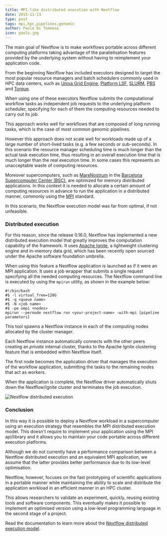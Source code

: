 ```yaml
---
title: MPI-like distributed execution with Nextflow
date: 2015-11-13
type: post
tags: mpi,hpc,pipelines,genomic
author: Paolo Di Tommaso
icon: paolo.jpg
---
```


The main goal of Nextflow is to make workflows portable across different
computing platforms taking advantage of the parallelisation features provided
by the underlying system without having to reimplement your application code.

From the beginning Nextflow has included executors designed to target the most popular
resource managers and batch schedulers commonly used in HPC data centers,
such as [Univa Grid Engine](http://www.univa.com), [Platform LSF](http://www.ibm.com/systems/platformcomputing/products/lsf/),
[SLURM](https://computing.llnl.gov/linux/slurm/), [PBS](http://www.pbsworks.com/Product.aspx?id=1) and [Torque](http://www.adaptivecomputing.com/products/open-source/torque/).

When using one of these executors Nextflow submits the computational workflow tasks
as independent job requests to the underlying platform scheduler, specifying
for each of them the computing resources needed to carry out its job.

This approach works well for workflows that are composed of long running tasks, which
is the case of most common genomic pipelines.

However this approach does not scale well for workloads made up of a large number of
short-lived tasks (e.g. a few seconds or sub-seconds). In this scenario the resource
manager scheduling time is much longer than the actual task execution time, thus resulting
in an overall execution time that is much longer than the real execution time.
In some cases this represents an unacceptable waste of  computing resources.

Moreover supercomputers, such as [MareNostrum](https://www.bsc.es/marenostrum-support-services/mn3)
in the [Barcelona Supercomputer Center (BSC)](https://www.bsc.es/), are optimized for
memory distributed applications. In this context it is needed to allocate a certain
amount of computing resources in advance to run the application in a distributed manner,
commonly using the [MPI](https://en.wikipedia.org/wiki/Message_Passing_Interface) standard.

In this scenario, the Nextflow execution model was far from optimal, if not unfeasible.

### Distributed execution

For this reason, since the release 0.16.0, Nextflow has implemented a new distributed execution
model that greatly improves the computation capability of the framework. It uses [Apache Ignite](https://ignite.apache.org/),
a lightweight clustering engine and in-memory data grid, which has been recently open sourced
under the Apache software foundation umbrella.

When using this feature a Nextflow application is launched as if it were an MPI application.
It uses a job wrapper that submits a single request specifying all the needed computing
resources. The Nextflow command line is executed by using the `mpirun` utility, as shown in the
example below:

    #!/bin/bash
    #$ -l virtual_free=120G
    #$ -q <queue name>
    #$ -N <job name>
    #$ -pe ompi <nodes>
    mpirun --pernode nextflow run <your-project-name> -with-mpi [pipeline parameters]


This tool spawns a Nextflow instance in each of the computing nodes allocated by the
cluster manager.

Each Nextflow instance automatically connects with the other peers creating an *private*
internal cluster, thanks to the Apache Ignite clustering feature that
is embedded within Nextflow itself.

The first node becomes the application driver that manages the execution of the
workflow application, submitting the tasks to the remaining nodes that act as workers.

When the application is complete, the Nextflow driver automatically shuts down the
Nextflow/Ignite cluster and terminates the job execution.


![Nextflow distributed execution](/img/nextflow-distributed-execution.png)

### Conclusion

In this way it is possible to deploy a Nextflow workload in a supercomputer using an
execution strategy that resembles the MPI distributed execution model. This doesn't
require to implement your application using the MPI api/library and it allows you to
maintain your code portable across different execution platforms.

Although we do not currently have a performance comparison between a Nextflow distributed
execution and an equivalent MPI application, we assume that the latter provides better
performance due to its low-level optimisation.

Nextflow, however, focuses on the fast prototyping of scientific applications in a portable
manner while maintaining the ability to scale and distribute the application workload in an
efficient manner in an HPC cluster.

This allows researchers to validate an experiment, quickly, reusing existing tools and
software components. This eventually makes it possible to implement an optimised version
using a low-level programming language in the second stage of a project.

Read the documentation to learn more about the [Nextflow distributed execution model](https://www.nextflow.io/docs/latest/ignite.html#execution-with-mpi).




